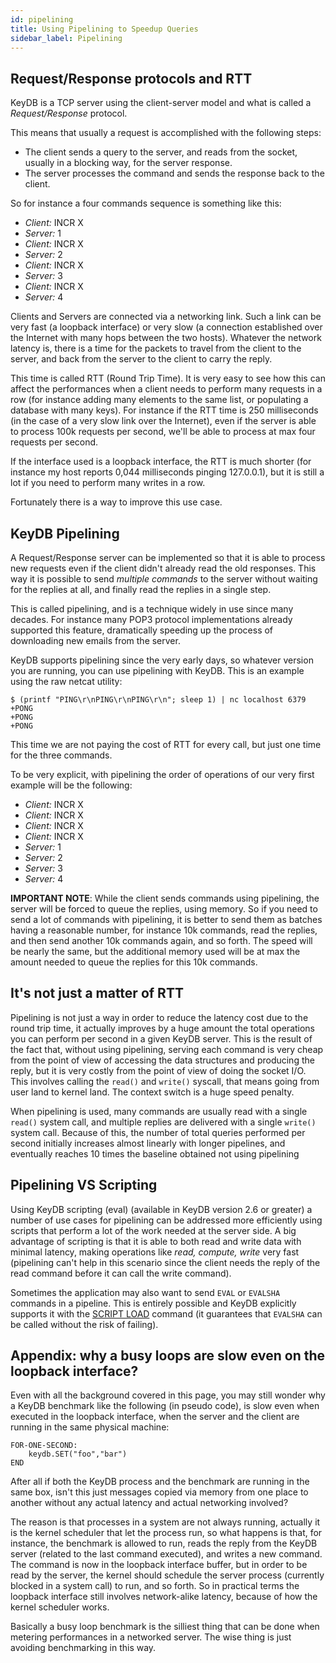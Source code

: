 ```yaml
---
id: pipelining
title: Using Pipelining to Speedup Queries
sidebar_label: Pipelining
---
```



Request/Response protocols and RTT
---

KeyDB is a TCP server using the client-server model and what is called a *Request/Response* protocol.

This means that usually a request is accomplished with the following steps:

* The client sends a query to the server, and reads from the socket, usually in a blocking way, for the server response.
* The server processes the command and sends the response back to the client.

So for instance a four commands sequence is something like this:

 * *Client:* INCR X
 * *Server:* 1
 * *Client:* INCR X
 * *Server:* 2
 * *Client:* INCR X
 * *Server:* 3
 * *Client:* INCR X
 * *Server:* 4

Clients and Servers are connected via a networking link. Such a link can be very fast (a loopback interface) or very slow (a connection established over the Internet with many hops between the two hosts). Whatever the network latency is, there is a time for the packets to travel from the client to the server, and back from the server to the client to carry the reply.

This time is called RTT (Round Trip Time). It is very easy to see how this can affect the performances when a client needs to perform many requests in a row (for instance adding many elements to the same list, or populating a database with many keys). For instance if the RTT time is 250 milliseconds (in the case of a very slow link over the Internet), even if the server is able to process 100k requests per second, we'll be able to process at max four requests per second.

If the interface used is a loopback interface, the RTT is much shorter (for instance my host reports 0,044 milliseconds pinging 127.0.0.1), but it is still a lot if you need to perform many writes in a row.

Fortunately there is a way to improve this use case.

KeyDB Pipelining
---

A Request/Response server can be implemented so that it is able to process new requests even if the client didn't already read the old responses. This way it is possible to send *multiple commands* to the server without waiting for the replies at all, and finally read the replies in a single step.

This is called pipelining, and is a technique widely in use since many decades. For instance many POP3 protocol implementations already supported this feature, dramatically speeding up the process of downloading new emails from the server.

KeyDB supports pipelining since the very early days, so whatever version you are running, you can use pipelining with KeyDB. This is an example using the raw netcat utility:

    $ (printf "PING\r\nPING\r\nPING\r\n"; sleep 1) | nc localhost 6379
    +PONG
    +PONG
    +PONG

This time we are not paying the cost of RTT for every call, but just one time for the three commands.

To be very explicit, with pipelining the order of operations of our very first example will be the following:

 * *Client:* INCR X
 * *Client:* INCR X
 * *Client:* INCR X
 * *Client:* INCR X
 * *Server:* 1
 * *Server:* 2
 * *Server:* 3
 * *Server:* 4

**IMPORTANT NOTE**: While the client sends commands using pipelining, the server will be forced to queue the replies, using memory. So if you need to send a lot of commands with pipelining, it is better to send them as batches having a reasonable number, for instance 10k commands, read the replies, and then send another 10k commands again, and so forth. The speed will be nearly the same, but the additional memory used will be at max the amount needed to queue the replies for this 10k commands.

It's not just a matter of RTT
---

Pipelining is not just a way in order to reduce the latency cost due to the
round trip time, it actually improves by a huge amount the total operations
you can perform per second in a given KeyDB server. This is the result of the
fact that, without using pipelining, serving each command is very cheap from
the point of view of accessing the data structures and producing the reply,
but it is very costly from the point of view of doing the socket I/O. This
involves calling the `read()` and `write()` syscall, that means going from user
land to kernel land. The context switch is a huge speed penalty.

When pipelining is used, many commands are usually read with a single `read()`
system call, and multiple replies are delivered with a single `write()` system
call. Because of this, the number of total queries performed per second
initially increases almost linearly with longer pipelines, and eventually
reaches 10 times the baseline obtained not using pipelining

Pipelining VS Scripting
---

Using KeyDB scripting (eval) (available in KeyDB version 2.6 or greater) a number of use cases for pipelining can be addressed more efficiently using scripts that perform a lot of the work needed at the server side. A big advantage of scripting is that it is able to both read and write data with minimal latency, making operations like *read, compute, write* very fast (pipelining can't help in this scenario since the client needs the reply of the read command before it can call the write command).

Sometimes the application may also want to send `EVAL` or `EVALSHA` commands in a pipeline. This is entirely possible and KeyDB explicitly supports it with the [SCRIPT LOAD](http://KeyDB.io/commands/script-load) command (it guarantees that `EVALSHA` can be called without the risk of failing).

Appendix: why a busy loops are slow even on the loopback interface?
---

Even with all the background covered in this page, you may still wonder why
a KeyDB benchmark like the following (in pseudo code), is slow even when
executed in the loopback interface, when the server and the client are running
in the same physical machine:

    FOR-ONE-SECOND:
        keydb.SET("foo","bar")
    END

After all if both the KeyDB process and the benchmark are running in the same
box, isn't this just messages copied via memory from one place to another without
any actual latency and actual networking involved?

The reason is that processes in a system are not always running, actually it is
the kernel scheduler that let the process run, so what happens is that, for
instance, the benchmark is allowed to run, reads the reply from the KeyDB server
(related to the last command executed), and writes a new command. The command is
now in the loopback interface buffer, but in order to be read by the server, the
kernel should schedule the server process (currently blocked in a system call)
to run, and so forth. So in practical terms the loopback interface still involves
network-alike latency, because of how the kernel scheduler works.

Basically a busy loop benchmark is the silliest thing that can be done when
metering performances in a networked server. The wise thing is just avoiding
benchmarking in this way.
